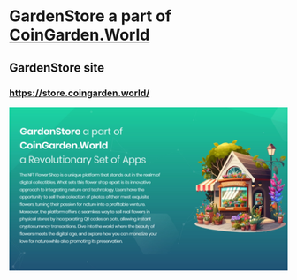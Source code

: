 # GardenStore a part of [CoinGarden.World](https://coingarden.world/) 

## GardenStore site
### https://store.coingarden.world/

![infrastructure](https://github.com/s2kdesign-com/CoinGardenWorld/blob/main/src/nft-market/site/CoinGardenWorldStore.Web/wwwroot/images/nftstore_social_logo.webp?raw=true) 